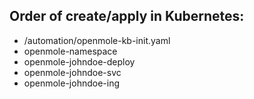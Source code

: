 ## Order of create/apply in Kubernetes:

* /automation/openmole-kb-init.yaml
* openmole-namespace
* openmole-johndoe-deploy
* openmole-johndoe-svc
* openmole-johndoe-ing

